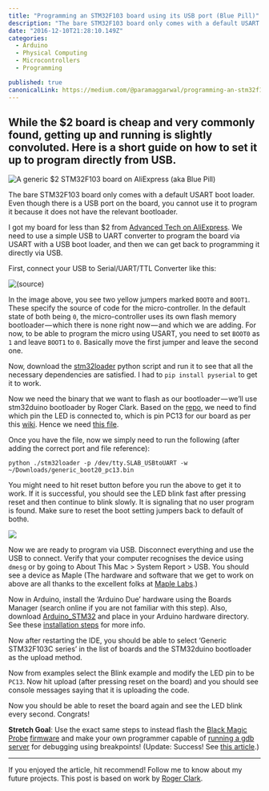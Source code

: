 ```yaml
---
title: "Programming an STM32F103 board using its USB port (Blue Pill)"
description: "The bare STM32F103 board only comes with a default USART boot loader. Even though there is a USB port on the board, you cannot use it to program it because it does not have the relevant bootloader. I…"
date: "2016-12-10T21:28:10.149Z"
categories: 
  - Arduino
  - Physical Computing
  - Microcontrollers
  - Programming

published: true
canonicalLink: https://medium.com/@paramaggarwal/programming-an-stm32f103-board-using-usb-port-blue-pill-953cec0dbc86
---
```


## While the $2 board is cheap and very commonly found, getting up and running is slightly convoluted. Here is a short guide on how to set it up to program directly from USB.

![A generic $2 STM32F103 board on AliExpress (aka Blue Pill)](/img/1*etp3_d50qXURqgutedaA5A.jpeg)

The bare STM32F103 board only comes with a default USART boot loader. Even though there is a USB port on the board, you cannot use it to program it because it does not have the relevant bootloader.

I got my board for less than $2 from [Advanced Tech on AliExpress](https://www.aliexpress.com/item/STM32F103C8T6-ARM-STM32-Minimum-System-Development-Board-Module-Forarduino/1748445137.html?spm=2114.13010608.0.0.lSeZxD). We need to use a simple USB to UART converter to program the board via USART with a USB boot loader, and then we can get back to programming it directly via USB.

First, connect your USB to Serial/UART/TTL Converter like this:

![([source](http://www.wifi4things.com/stm32f103c8t6-blue-pill-board-with-arduino-ide-on-linux/))](/img/1*p1bMhClCUVREv9gXsziN9g.png)

In the image above, you see two yellow jumpers marked `BOOT0` and `BOOT1`. These specify the source of code for the micro-controller. In the default state of both being `0`, the micro-controller uses its own flash memory bootloader — which there is none right now — and which we are adding. For now, to be able to program the micro using USART, you need to set `BOOT0` as `1` and leave `BOOT1` to `0`. Basically move the first jumper and leave the second one.

Now, download the [stm32loader](https://github.com/jsnyder/stm32loader) python script and run it to see that all the necessary dependencies are satisfied. I had to `pip install pyserial` to get it to work.

Now we need the binary that we want to flash as our bootloader — we’ll use stm32duino bootloader by Roger Clark. Based on the [repo](https://github.com/rogerclarkmelbourne/STM32duino-bootloader), we need to find which pin the LED is connected to, which is pin PC13 for our board as per this [wiki](http://wiki.stm32duino.com/index.php?title=Blue_Pill). Hence we need [this file](https://github.com/rogerclarkmelbourne/STM32duino-bootloader/blob/master/binaries/generic_boot20_pc13.bin).

Once you have the file, now we simply need to run the following (after adding the correct port and file reference):

```
python ./stm32loader -p /dev/tty.SLAB_USBtoUART -w ~/Downloads/generic_boot20_pc13.bin
```

You might need to hit reset button before you run the above to get it to work. If it is successful, you should see the LED blink fast after pressing reset and then continue to blink slowly. It is signaling that no user program is found. Make sure to reset the boot setting jumpers back to default of both`0`.

![](/img/1*oFeqQ5gNpPM7M8aeHJp2hQ.jpeg)

Now we are ready to program via USB. Disconnect everything and use the USB to connect. Verify that your computer recognises the device using `dmesg` or by going to About This Mac > System Report > USB. You should see a device as Maple (The hardware and software that we get to work on above are all thanks to the excellent folks at [Maple Labs](http://www.leaflabs.com/maple).)

Now in Arduino, install the ‘Arduino Due’ hardware using the Boards Manager (search online if you are not familiar with this step). Also, download [Arduino\_STM32](https://github.com/rogerclarkmelbourne/Arduino_STM32) and place in your Arduino hardware directory. See these [installation steps](https://github.com/rogerclarkmelbourne/Arduino_STM32/wiki/Installation) for more info.

Now after restarting the IDE, you should be able to select ‘Generic STM32F103C series’ in the list of boards and the STM32duino bootloader as the upload method.

Now from examples select the Blink example and modify the LED pin to be `PC13`. Now hit upload (after pressing reset on the board) and you should see console messages saying that it is uploading the code.

Now you should be able to reset the board again and see the LED blink every second. Congrats!

**Stretch Goal**: Use the exact same steps to instead flash the [Black Magic Probe](https://1bitsquared.com/products/black-magic-probe) [firmware](https://github.com/blacksphere/blackmagic) and make your own programmer capable of [running a gdb server](http://hackaday.com/2016/12/02/black-magic-probe-the-best-arm-jtag-debugger/) for debugging using breakpoints! (Update: Success! See [this article](https://medium.com/@paramaggarwal/converting-an-stm32f103-board-to-a-black-magic-probe-c013cf2cc38c).)

---

If you enjoyed the article, hit recommend! Follow me to know about my future projects. This post is based on work by [Roger Clark](https://github.com/rogerclarkmelbourne).
